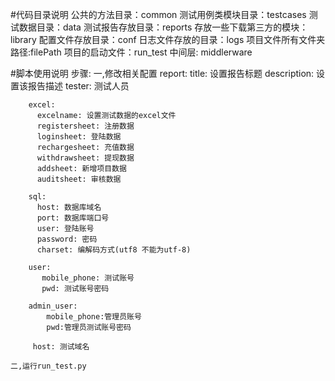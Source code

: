 #代码目录说明
公共的方法目录：common
测试用例类模块目录：testcases
测试数据目录：data
测试报告存放目录：reports
存放一些下载第三方的模块：library
配置文件存放目录：conf
日志文件存放的目录：logs
项目文件所有文件夹路径:filePath
项目的启动文件：run_test
中间层: middlerware

#脚本使用说明
    步骤:
    一,修改相关配置
        report:
          title: 设置报告标题
          description: 设置该报告描述
          tester: 测试人员
         
        excel:
          excelname: 设置测试数据的excel文件
          registersheet: 注册数据
          loginsheet: 登陆数据
          rechargesheet: 充值数据
          withdrawsheet: 提现数据
          addsheet: 新增项目数据
          auditsheet: 审核数据

        sql:
          host: 数据库域名
          port: 数据库端口号
          user: 登陆账号
          password: 密码
          charset: 编解码方式(utf8 不能为utf-8)
         
        user:
           mobile_phone: 测试账号
           pwd: 测试账号密码

        admin_user:
            mobile_phone:管理员账号
            pwd:管理员测试账号密码

         host: 测试域名
    
    二,运行run_test.py